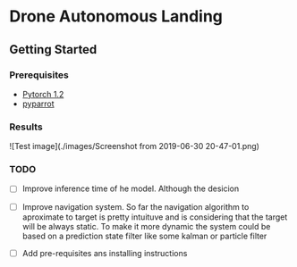 # Drone Autonomous Landing

## Getting Started

### Prerequisites

* [Pytorch 1.2](https://pytorch.org/)
* [pyparrot](https://github.com/amymcgovern/pyparrot)


### Results

![Test image](./images/Screenshot from 2019-06-30 20-47-01.png)

### TODO

- [ ] Improve inference time of he model. Although the desicion 
- [ ] Improve navigation system. So far the navigation algorithm  to aproximate to target is pretty intuituve and is considering that the target will be always static. 
To make it more dynamic the system could be based on a prediction state filter like some kalman or particle filter
- [ ] Add pre-requisites ans installing instructions



